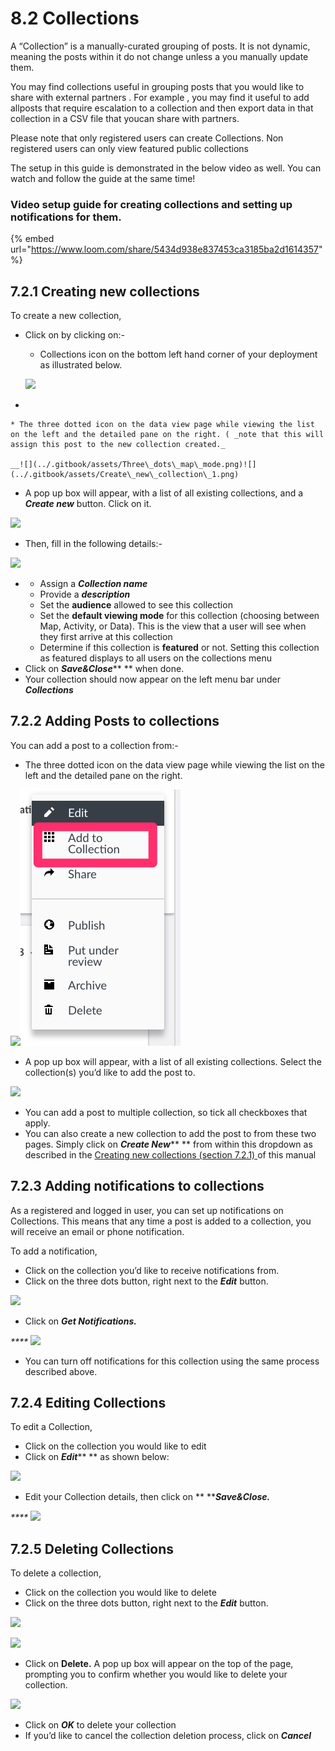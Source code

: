 # 8.2 Collections

A “Collection” is a manually-curated grouping of posts. It is not dynamic, meaning the posts within it do not change unless a you manually update them.

You may find collections useful in grouping posts that you would like to share with external partners . For example , you may find it useful to add allposts that require escalation to a collection and then export data in that collection in a CSV file that youcan share with partners.

Please note that only registered users can create Collections. Non registered users can only view featured public collections

The setup in this guide is demonstrated in the below video as well. You can watch and follow the guide at the same time!

### Video setup guide for creating collections and setting up notifications for them.

{% embed url="https://www.loom.com/share/5434d938e837453ca3185ba2d1614357" %}



## 7.2.1 Creating new collections <a href="#7-3-1-creating-new-collections" id="7-3-1-creating-new-collections"></a>

To create a new collection,

*   Click on by clicking on:-

    * Collections icon on the bottom left hand corner of your deployment as illustrated below.

    &#x20;                                                       ![](https://lh6.googleusercontent.com/akIH4QSPLE0wUz1Z\_Tm7cRwfPjJ4ifZ53v\_nK2DXmhbiY2BnhkyY80BGO0ZkXWbDWSTnPzfYHPIm52cO\_i3ImWYog\_-WYbw8zJN4gGh5RbCwbin2rcWtJYExrUZWkBbl6Mq0p0Ow)
*

    * The three dotted icon on the data view page while viewing the list on the left and the detailed pane on the right. ( _note that this will assign this post to the new collection created._

    __![](../.gitbook/assets/Three\_dots\_map\_mode.png)![](../.gitbook/assets/Create\_new\_collection\_1.png)
* A pop up box will appear, with a list of all existing collections, and a _**Create new**_ button. Click on it.

&#x20;                                                  ![](https://lh5.googleusercontent.com/XOGzsLzec-Uh7DN6Xiln-2H94Fj58ANvzqv4Swp22nYIhOdUY2R9kNRel-1lf0veu5kUD9DdrMbvCCGDgEHSOUqCViIt3kqiQyQJndYliYssfM-bHyzlYi1qDgWvuqxNYvq010ln)

* Then, fill in the following details:-

&#x20;                                                  ![](../.gitbook/assets/create\_new\_collection\_details.png)

*
  * Assign a _**Collection name**_
  * Provide a _**description**_
  * Set the **audience** allowed to see this collection
  * Set the **default viewing mode** for this collection (choosing between Map, Activity, or Data). This is the view that a user will see when they first arrive at this collection
  * Determine if this collection is **featured** or not. Setting this collection as featured displays to all users on the collections menu
* Click on _**Save\&Close**_** ** when done.
* Your collection should now appear on the left menu bar under _**Collections**_

## 7.2.2 Adding Posts to collections <a href="#7-3-2-adding-posts-to-collections" id="7-3-2-adding-posts-to-collections"></a>

You can add a post to a collection from:-

* The three dotted icon on the data view page while viewing the list on the left and the detailed pane on the right.

&#x20;![](../.gitbook/assets/Three\_dots\_map\_mode.png)![](<../.gitbook/assets/add to collection 1.png>)

* A pop up box will appear, with a list of all existing collections. Select the collection(s) you’d like to add the post to.

&#x20;                                                  ![](https://lh6.googleusercontent.com/H53vTU2fg54hXzQHCHUa8tzAn79ZFlU5\_zldZsVzMHR1gYXU7VZxKWyMr1GJg8H-y2GejD9oO-wHKfTxjwASRaDkgFbrzKfqibWt0DtRM\_g\_h-ctIvyZcF2ZfJsoIIDgtmKq7hFt)

* You can add a post to multiple collection, so tick all checkboxes that apply.
* You can also create a new collection to add the post to from these two pages. Simply click on _**Create New**_** ** from within this dropdown as described in the [Creating new collections (section 7.2.1) ](7.2-collections.md#7-3-1-creating-new-collections)of this manual

## 7.2.3 Adding notifications to collections <a href="#7-3-3-adding-notifications-to-collections" id="7-3-3-adding-notifications-to-collections"></a>

As a registered and logged in user, you can set up notifications on Collections. This means that any time a post is added to a collection, you will receive an email or phone notification.

To add a notification,

* Click on the collection you’d like to receive notifications from.
* Click on the three dots button, right next to the _**Edit**_ button.

&#x20;                                        ![](../.gitbook/assets/three\_dots\_collection.png)

* Click on _**Get Notifications.**_

&#x20;                                         _****_                                          ![](../.gitbook/assets/notifications\_collection.png)

* You can turn off notifications for this collection using the same process described above.

## 7.2.4 Editing Collections <a href="#7-3-4-editing-collections" id="7-3-4-editing-collections"></a>

To edit a Collection,

* Click on the collection you would like to edit
* Click on _**Edit**_** ** as shown below:

&#x20;                                        ![](../.gitbook/assets/edit\_collection.png)

* Edit your Collection details, then click on ** **_**Save\&Close.**_

&#x20;                                       _****_                                        ![](../.gitbook/assets/Edit\_collection\_two.png)

## 7.2.5 Deleting Collections <a href="#7-3-5-deleting-collections" id="7-3-5-deleting-collections"></a>

To delete a collection,

* Click on the collection you would like to delete
* Click on the three dots button, right next to the _**Edit**_ button.

&#x20;                                  ![](<../.gitbook/assets/three\_dots\_collection (1).png>)

&#x20;                                   ![](../.gitbook/assets/delete\_collection.png)

* Click on **Delete.** A pop up box will appear on the top of the page, prompting you to confirm whether you would like to delete your collection.

&#x20;                                  ![](https://lh4.googleusercontent.com/N4XURq1yEM8JrGtk38oQpG-PbEiNl57JkZDgQCHdC1Xzgra1t6IrCcyPU7j5iKoayvxkO8Dur1\_EjYPSkuWU99mWQoaN6wZGMUDR5kCdWibx97jx2sFAnPtiT6sWoz2kr3VFLOOE)

* Click on _**OK**_ to delete your collection
* If you’d like to cancel the collection deletion process, click on _**Cancel**_
